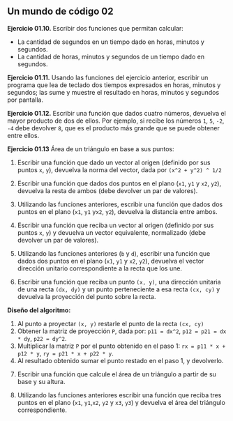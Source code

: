 ## Un mundo de código 02



**Ejercicio 01.10.** Escribir dos funciones que permitan calcular:

- La cantidad de segundos en un tiempo dado en horas, minutos y segundos.
- La cantidad de horas, minutos y segundos de un tiempo dado en segundos.

**Ejercicio 01.11.** Usando las funciones del ejercicio anterior, escribir un programa que lea de  teclado dos tiempos expresados en horas, minutos y segundos; las sume y  muestre el resultado en horas, minutos y segundos por pantalla.

**Ejercicio 01.12.** Escribir una función que dados cuatro números, devuelva el mayor producto de dos de ellos. Por ejemplo, si recibe los números `1`, `5`, `-2`, `-4` debe devolver `8`, que es el producto más grande que se puede obtener entre ellos.

**Ejercicio 01.13** Área de un triángulo en base a sus puntos:

1) Escribir una función que dado un vector al origen (definido por sus puntos `x`, `y`), devuelva la norma del vector, dada por `(x^2 + y^2) ^ 1/2`

2) Escribir una función que dados dos puntos en el plano (`x1`, `y1` y `x2`, `y2`), devuelva la resta de ambos (debe devolver un par de valores).

3) Utilizando las funciones anteriores, escribir una función que dados dos puntos en el plano (`x1`, `y1` y`x2`, `y2`), devuelva la distancia entre ambos.

4) Escribir una función que reciba un vector al origen (definido por sus puntos `x`, `y`) y devuelva un vector equivalente, normalizado (debe devolver un par de valores).

5) Utilizando las funciones anteriores (`b` y `d`), escribir una función que dados dos puntos en el plano (`x1`, `y1` y `x2`, `y2`), devuelva el vector dirección unitario correspondiente a la recta que los une.

6) Escribir una función que reciba un punto `(x, y)`, una dirección unitaria de una recta `(dx, dy)` y un punto perteneciente a esa recta `(cx, cy)` y devuelva la proyección del punto sobre la recta.

**Diseño del algoritmo:**

1. Al punto a proyectar `(x, y)` restarle el punto de la recta `(cx, cy)`
2. Obtener la matriz de proyección `P`, dada por: `p11 = dx^2`, `p12 = p21 = dx * dy`, `p22 = dy^2`.
3. Multiplicar la matriz `P` por el punto obtenido en el paso 1: `rx = p11 * x + p12 * y`, `ry = p21 * x + p22 * y`.
4. Al resultado obtenido sumar el punto restado en el paso 1, y devolverlo.

7) Escribir una función que calcule el área de un triángulo a partir de su base y su altura.

8) Utilizando las funciones anteriores escribir una función que reciba tres puntos en el plano (`x1`, `y1`,`x2`, `y2` y `x3`, `y3`) y devuelva el área del triángulo correspondiente.